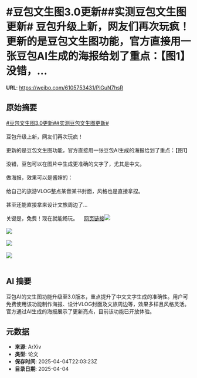 # #豆包文生图3.0更新##实测豆包文生图更新# 豆包升级上新，网友们再次玩疯！更新的是豆包文生图功能，官方直接用一张豆包AI生成的海报给划了重点：【图1】没错，...

**URL**: https://weibo.com/6105753431/PlGuN7hsR

## 原始摘要

<a href="https://m.weibo.cn/search?containerid=231522type%3D1%26t%3D10%26q%3D%23%E8%B1%86%E5%8C%85%E6%96%87%E7%94%9F%E5%9B%BE3.0%E6%9B%B4%E6%96%B0%23&amp;extparam=%23%E8%B1%86%E5%8C%85%E6%96%87%E7%94%9F%E5%9B%BE3.0%E6%9B%B4%E6%96%B0%23" data-hide=""><span class="surl-text">#豆包文生图3.0更新#</span></a><a href="https://m.weibo.cn/search?containerid=231522type%3D1%26t%3D10%26q%3D%23%E5%AE%9E%E6%B5%8B%E8%B1%86%E5%8C%85%E6%96%87%E7%94%9F%E5%9B%BE%E6%9B%B4%E6%96%B0%23&amp;extparam=%23%E5%AE%9E%E6%B5%8B%E8%B1%86%E5%8C%85%E6%96%87%E7%94%9F%E5%9B%BE%E6%9B%B4%E6%96%B0%23" data-hide=""><span class="surl-text">#实测豆包文生图更新#</span></a> <br><br>豆包升级上新，网友们再次玩疯！<br><br>更新的是豆包文生图功能，官方直接用一张豆包AI生成的海报给划了重点：【图1】<br><br>没错，豆包可以在图片中生成更准确的文字了，尤其是中文。<br><br>做海报，效果可以是酱婶的：<br><br>给自己的旅游VLOG整点某音某书封面，风格也是直接拿捏。<br><br>甚至还能直接拿来设计文旅周边了…<br><br>关键是，免费！现在就能畅玩。<a href="https://weibo.cn/sinaurl?u=https%3A%2F%2Fmp.weixin.qq.com%2Fs%2F4ihJHPUeVDG_INHX_Jq49w" data-hide=""><span class="url-icon"><img style="width: 1rem;height: 1rem" src="https://h5.sinaimg.cn/upload/2015/09/25/3/timeline_card_small_web_default.png" referrerpolicy="no-referrer"></span><span class="surl-text">网页链接</span></a><img style="" src="https://tvax1.sinaimg.cn/large/006Fd7o3ly1i04nmwxclyj30qu0uqqeg.jpg" referrerpolicy="no-referrer"><br><br><img style="" src="https://tvax2.sinaimg.cn/large/006Fd7o3ly1i04no1em92j30b00jkagy.jpg" referrerpolicy="no-referrer"><br><br><img style="" src="https://tvax1.sinaimg.cn/large/006Fd7o3ly1i04nn2k6hoj30be0jq44y.jpg" referrerpolicy="no-referrer"><br><br><img style="" src="https://tvax2.sinaimg.cn/large/006Fd7o3ly1i04nntc5mjj30ay0jugr9.jpg" referrerpolicy="no-referrer"><br><br>

## AI 摘要

豆包AI的文生图功能升级至3.0版本，重点提升了中文文字生成的准确性。用户可免费使用该功能制作海报、设计VLOG封面及文旅周边等，效果多样且风格灵活。官方通过AI生成的海报展示了更新亮点，目前该功能已开放体验。

## 元数据

- **来源**: ArXiv
- **类型**: 论文
- **保存时间**: 2025-04-04T22:03:23Z
- **目录日期**: 2025-04-04
